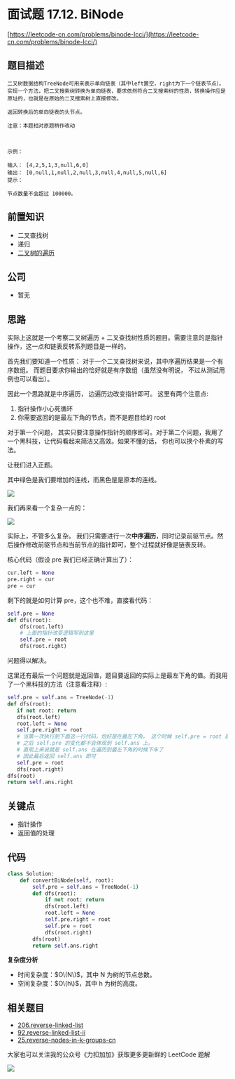 # 面试题 17.12. BiNode

[https://leetcode-cn.com/problems/binode-lcci/](https://leetcode-cn.com/problems/binode-lcci/)

## 题目描述

```text
二叉树数据结构TreeNode可用来表示单向链表（其中left置空，right为下一个链表节点）。实现一个方法，把二叉搜索树转换为单向链表，要求依然符合二叉搜索树的性质，转换操作应是原址的，也就是在原始的二叉搜索树上直接修改。

返回转换后的单向链表的头节点。

注意：本题相对原题稍作改动



示例：

输入： [4,2,5,1,3,null,6,0]
输出： [0,null,1,null,2,null,3,null,4,null,5,null,6]
提示：

节点数量不会超过 100000。
```

## 前置知识

* 二叉查找树
* 递归
* [二叉树的遍历](../suan-fa-zhuan-ti/binary-tree-traversal.md)

## 公司

* 暂无

## 思路

实际上这就是一个考察二叉树遍历 + 二叉查找树性质的题目。需要注意的是指针操作，这一点和链表反转系列题目是一样的。

首先我们要知道一个性质： 对于一个二叉查找树来说，其中序遍历结果是一个有序数组。 而题目要求你输出的恰好就是有序数组（虽然没有明说， 不过从测试用例也可以看出）。

因此一个思路就是中序遍历， 边遍历边改变指针即可。 这里有两个注意点:

1. 指针操作小心死循环
2. 你需要返回的是最左下角的节点，而不是题目给的 root

对于第一个问题， 其实只要注意操作指针的顺序即可。对于第二个问题，我用了一个黑科技，让代码看起来简洁又高效。如果不懂的话， 你也可以换个朴素的写法。

让我们进入正题。

其中绿色是我们要增加的连线，而黑色是是原本的连线。

![](https://tva1.sinaimg.cn/large/007S8ZIlly1gj0zk657mmj30qq0doabd.jpg)

我们再来看一个复杂一点的：

![](https://tva1.sinaimg.cn/large/007S8ZIlly1gj0zl95r69j31040m6tbc.jpg)

实际上，不管多么复杂。 我们只需要进行一次**中序遍历**，同时记录前驱节点。然后操作修改前驱节点和当前节点的指针即可，整个过程就好像是链表反转。

核心代码（假设 pre 我们已经正确计算出了）：

```python
cur.left = None
pre.right = cur
pre = cur
```

剩下的就是如何计算 pre，这个也不难，直接看代码：

```python
self.pre = None
def dfs(root):
    dfs(root.left)
    # 上面的指针改变逻辑写到这里
    self.pre = root
    dfs(root.right)
```

问题得以解决。

这里还有最后一个问题就是返回值，题目要返回的实际上是最左下角的值。而我用了一个黑科技的方法（注意看注释）:

```python
self.pre = self.ans = TreeNode(-1)
def dfs(root):
   if not root: return
   dfs(root.left)
   root.left = None
   self.pre.right = root
   # 当第一次执行到下面这一行代码，恰好是在最左下角， 这个时候 self.pre = root 就切断了 self.pre 和 self.ans 的联系
   # 之后 self.pre 的变化都不会体现到 self.ans 上。
   # 直观上来说就是 self.ans 在遍历到最左下角的时候下车了
   # 因此最后返回 self.ans 即可
   self.pre = root
   dfs(root.right)
dfs(root)
return self.ans.right
```

## 关键点

* 指针操作
* 返回值的处理

## 代码

```python
class Solution:
    def convertBiNode(self, root):
        self.pre = self.ans = TreeNode(-1)
        def dfs(root):
            if not root: return
            dfs(root.left)
            root.left = None
            self.pre.right = root
            self.pre = root
            dfs(root.right)
        dfs(root)
        return self.ans.right
```

**复杂度分析**

* 时间复杂度：$O\(N\)$，其中 N 为树的节点总数。
* 空间复杂度：$O\(h\)$，其中 h 为树的高度。

## 相关题目

* [206.reverse-linked-list](206.reverse-linked-list.md)
* [92.reverse-linked-list-ii](https://github.com/azl397985856/leetcode/tree/d8cd4f19bab3d9e98a2699afca2d1f6a262a3244/problems/92.reverse-linked-list-ii.md)
* [25.reverse-nodes-in-k-groups-cn](https://github.com/azl397985856/leetcode/tree/d8cd4f19bab3d9e98a2699afca2d1f6a262a3244/problems/25.reverse-nodes-in-k-groups-cn.md)

大家也可以关注我的公众号《力扣加加》获取更多更新鲜的 LeetCode 题解

![](https://tva1.sinaimg.cn/large/007S8ZIlly1ghluc9tkv6j30x20iwjtf.jpg)

